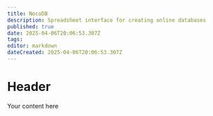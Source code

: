 ```yaml
---
title: NocoDB
description: Spreadsheet interface for creating online databases
published: true
date: 2025-04-06T20:06:53.307Z
tags: 
editor: markdown
dateCreated: 2025-04-06T20:06:53.307Z
---
```


# Header
Your content here
